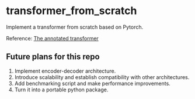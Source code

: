 # transformer_from_scratch

Implement a transformer from scratch based on Pytorch.

Reference: [The annotated transformer](https://nlp.seas.harvard.edu/annotated-transformer/#full-model)

## Future plans for this repo
1. Implement encoder-decoder architecture. 
2. Introduce scalability and establish compatibility with other architectures. 
3. Add benchmarking script and make performance improvements.
4. Turn it into a portable python package.